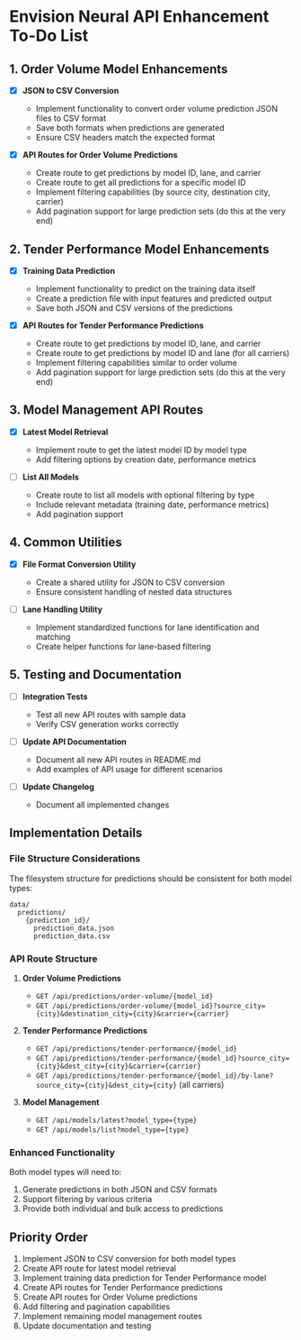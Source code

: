 # Envision Neural API Enhancement To-Do List

## 1. Order Volume Model Enhancements

- [x] **JSON to CSV Conversion**
   - Implement functionality to convert order volume prediction JSON files to CSV format
   - Save both formats when predictions are generated
   - Ensure CSV headers match the expected format

- [x] **API Routes for Order Volume Predictions**
   - Create route to get predictions by model ID, lane, and carrier
   - Create route to get all predictions for a specific model ID
   - Implement filtering capabilities (by source city, destination city, carrier)
   - Add pagination support for large prediction sets (do this at the very end)

## 2. Tender Performance Model Enhancements

- [x] **Training Data Prediction**
   - Implement functionality to predict on the training data itself
   - Create a prediction file with input features and predicted output
   - Save both JSON and CSV versions of the predictions

- [x] **API Routes for Tender Performance Predictions**
   - Create route to get predictions by model ID, lane, and carrier
   - Create route to get predictions by model ID and lane (for all carriers)
   - Implement filtering capabilities similar to order volume
   - Add pagination support for large prediction sets (do this at the very end)

## 3. Model Management API Routes

- [x] **Latest Model Retrieval**
   - Implement route to get the latest model ID by model type
   - Add filtering options by creation date, performance metrics

- [ ] **List All Models**
   - Create route to list all models with optional filtering by type
   - Include relevant metadata (training date, performance metrics)
   - Add pagination support

## 4. Common Utilities

- [x] **File Format Conversion Utility**
   - Create a shared utility for JSON to CSV conversion
   - Ensure consistent handling of nested data structures

- [ ] **Lane Handling Utility**
   - Implement standardized functions for lane identification and matching
   - Create helper functions for lane-based filtering

## 5. Testing and Documentation

- [ ] **Integration Tests**
   - Test all new API routes with sample data
   - Verify CSV generation works correctly

- [ ] **Update API Documentation**
   - Document all new API routes in README.md
   - Add examples of API usage for different scenarios

- [ ] **Update Changelog**
   - Document all implemented changes

## Implementation Details

### File Structure Considerations

The filesystem structure for predictions should be consistent for both model types:
```
data/
  predictions/
    {prediction_id}/
      prediction_data.json
      prediction_data.csv
```

### API Route Structure

1. **Order Volume Predictions**
   - `GET /api/predictions/order-volume/{model_id}`
   - `GET /api/predictions/order-volume/{model_id}?source_city={city}&destination_city={city}&carrier={carrier}`

2. **Tender Performance Predictions**
   - `GET /api/predictions/tender-performance/{model_id}`
   - `GET /api/predictions/tender-performance/{model_id}?source_city={city}&dest_city={city}&carrier={carrier}`
   - `GET /api/predictions/tender-performance/{model_id}/by-lane?source_city={city}&dest_city={city}` (all carriers)

3. **Model Management**
   - `GET /api/models/latest?model_type={type}`
   - `GET /api/models/list?model_type={type}`

### Enhanced Functionality

Both model types will need to:
1. Generate predictions in both JSON and CSV formats
2. Support filtering by various criteria
3. Provide both individual and bulk access to predictions

## Priority Order

1. Implement JSON to CSV conversion for both model types
2. Create API route for latest model retrieval
3. Implement training data prediction for Tender Performance model
4. Create API routes for Tender Performance predictions
5. Create API routes for Order Volume predictions
6. Add filtering and pagination capabilities
7. Implement remaining model management routes
8. Update documentation and testing 